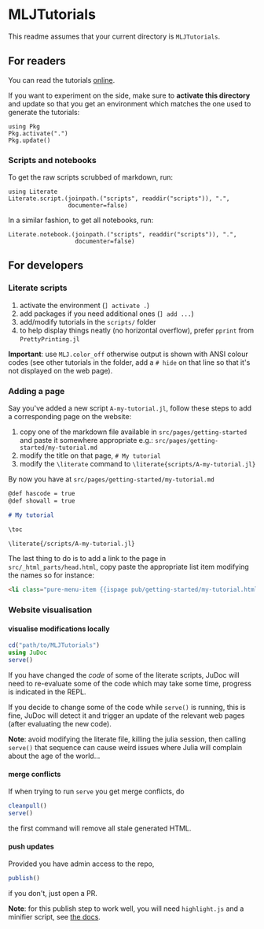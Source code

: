 # MLJTutorials

This readme assumes that your current directory is `MLJTutorials`.

## For readers

You can read the tutorials [online](address).

If you want to experiment on the side, make sure to **activate this directory** and update so that you get an environment which matches the one used to generate the tutorials:

```
using Pkg
Pkg.activate(".")
Pkg.update()
```

### Scripts and notebooks

To get the raw scripts scrubbed of markdown, run:

```
using Literate
Literate.script.(joinpath.("scripts", readdir("scripts")), ".",
                 documenter=false)
```

In a similar fashion, to get all notebooks, run:

```
Literate.notebook.(joinpath.("scripts", readdir("scripts")), ".",
                   documenter=false)
```

## For developers

### Literate scripts

1. activate the environment (`] activate .`)
2. add packages if you need additional ones (`] add ...`)
3. add/modify tutorials in the `scripts/` folder
4. to help display things neatly (no horizontal overflow), prefer `pprint` from `PrettyPrinting.jl`

**Important**: use `MLJ.color_off` otherwise output is shown with ANSI colour codes (see other tutorials in the folder, add a `# hide` on that line so that it's not displayed on the web page).

### Adding a page

Say you've added a new script `A-my-tutorial.jl`, follow these steps to add a corresponding page on the website:

1. copy one of the markdown file available in `src/pages/getting-started` and paste it somewhere appropriate e.g.: `src/pages/getting-started/my-tutorial.md`
2. modify the title on that page, `# My tutorial`
3. modify the `\literate` command to `\literate{scripts/A-my-tutorial.jl}`

By now you have at `src/pages/getting-started/my-tutorial.md`

```markdown
@def hascode = true
@def showall = true

# My tutorial

\toc

\literate{/scripts/A-my-tutorial.jl}
```

The last thing to do is to add a link to the page in `src/_html_parts/head.html`, copy paste the appropriate list item modifying the names so for instance:

```html
<li class="pure-menu-item {{ispage pub/getting-started/my-tutorial.html}}pure-menu-selected{{end}}"><a href="/pub/getting-started/my-tutorial.html" class="pure-menu-link">⊳ My tutorial</a></li>
```

### Website visualisation

#### visualise modifications locally

```julia
cd("path/to/MLJTutorials")
using JuDoc
serve()
```

If you have changed the *code* of some of the literate scripts, JuDoc will need to re-evaluate some of the code which may take some time, progress is indicated in the REPL.

If you decide to change some of the code while `serve()` is running, this is fine, JuDoc will detect it and trigger an update of the relevant web pages (after evaluating the new code).

**Note**: avoid modifying the literate file, killing the julia session, then calling `serve()` that sequence can cause weird issues where Julia will complain about the age of the world...

#### merge conflicts

If when trying to run `serve` you get merge conflicts, do

```julia
cleanpull()
serve()
```

the first command will remove all stale generated HTML.

#### push updates

Provided you have admin access to the repo,

```julia
publish()
```

if you don't, just open a PR.

**Note**: for this publish step to work well, you will need `highlight.js` and a minifier script, see [the docs](https://tlienart.github.io/JuDoc.jl/dev/#External-dependencies-1).
